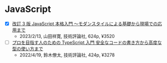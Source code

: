# JavaScript

- [x] [改訂 3 版 JavaScript 本格入門 ～モダンスタイルによる基礎から現場での応用まで](https://gihyo.jp/book/2023/978-4-297-13288-0)
  - 2023/2/13, 山田祥寛, 技術評論社, 624p, ¥3520
- [ ] [プロを目指す人のための TypeScript 入門 安全なコードの書き方から高度な型の使い方まで](https://gihyo.jp/book/2022/978-4-297-12747-3)
  - 2022/4/19, 鈴木僚太, 技術評論社, 424p, ¥3278

